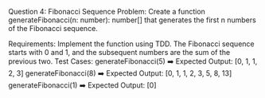 Question 4: Fibonacci Sequence
Problem:
Create a function generateFibonacci(n: number): number[] that generates the first n numbers of the Fibonacci sequence.

Requirements:
Implement the function using TDD.
The Fibonacci sequence starts with 0 and 1, and the subsequent numbers are the sum of the previous two.
Test Cases:
generateFibonacci(5) ➡️ Expected Output: [0, 1, 1, 2, 3]
generateFibonacci(8) ➡️ Expected Output: [0, 1, 1, 2, 3, 5, 8, 13]
generateFibonacci(1) ➡️ Expected Output: [0]
